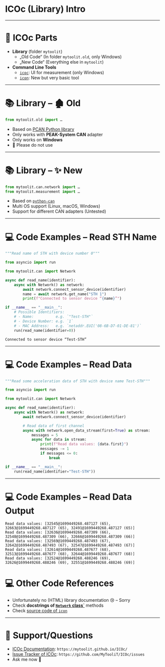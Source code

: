 # ICOc (Library) Intro

---

# 🍱 ICOc Parts

- **Library** (folder `mytoolit`)
  - „Old Code“ (In folder `mytoolit.old`, only Windows)
  - „New Code“ (Everything else in `mytoolit`)
- **Command Line Tools**
  - [`icoc`](https://mytoolit.github.io/ICOc/#basic-usage): UI for measurement (only Windows)
  - [`icon`](https://mytoolit.github.io/ICOc/#icon-cli-tool): New but very basic tool

---

# 📚 Library – 🏚️ Old

```py
from mytoolit.old import …
```

- Based on [PCAN Python library](https://pypi.org/project/python-can/)
- Only works with **PEAK-System CAN** adapter
- Only works on **Windows**
- 🚫 Please do not use

---

# 📚 Library – ✨ New

```py
from mytoolit.can.network import …
from mytoolit.measurement import …
```

- Based on [`python-can`](https://pypi.org/project/python-can/)
- Multi OS support (Linux, macOS, Windows)
- Support for different CAN adapters (Untested)

---

# 💻 Code Examples – Read STH Name

```py
"""Read name of STH with device number 0"""

from asyncio import run

from mytoolit.can import Network

async def read_name(identifier):
    async with Network() as network:
        await network.connect_sensor_device(identifier)
        name = await network.get_name("STH 1")
        print(f"Connected to sensor device “{name}”")

if __name__ == "__main__":
    # Possible Identifiers:
    # - Name:          e.g. `"Test-STH"`
    # - Device Number: e.g. `1`
    # - MAC Address:   e.g. `netaddr.EUI('08-6B-D7-01-DE-81')`
    run(read_name(identifier=0))
```

```
Connected to sensor device “Test-STH”
```

---

# 💻 Code Examples – Read Data

```py
"""Read some acceleration data of STH with device name Test-STH"""

from asyncio import run

from mytoolit.can import Network

async def read_name(identifier):
    async with Network() as network:
        await network.connect_sensor_device(identifier)

        # Read data of first channel
        async with network.open_data_stream(first=True) as stream:
            messages = 5
            async for data in stream:
                print(f"Read data values: {data.first}")
                messages -= 1
                if messages <= 0:
                    break

if __name__ == "__main__":
    run(read_name(identifier="Test-STH"))
```

---

# 💻 Code Examples – Read Data Output

```
Read data values: [32545@1699449268.487127 (65), 32663@1699449268.487127 (65), 32491@1699449268.487127 (65)]
Read data values: [32636@1699449268.487309 (66), 32540@1699449268.487309 (66), 32666@1699449268.487309 (66)]
Read data values: [32569@1699449268.487493 (67), 32642@1699449268.487493 (67), 32547@1699449268.487493 (67)]
Read data values: [32614@1699449268.487677 (68), 32513@1699449268.487677 (68), 32644@1699449268.487677 (68)]
Read data values: [32524@1699449268.488246 (69), 32626@1699449268.488246 (69), 32551@1699449268.488246 (69)]
```

# 💻 Other Code References

- Unfortunately no (HTML) library documentation 😢 – Sorry
- Check **docstrings of [`Network` class`](https://github.com/MyTooliT/ICOc/blob/master/mytoolit/can/network.py)** methods
- Check [source code of `icon`](https://github.com/MyTooliT/ICOc/blob/master/mytoolit/cmdline/icon.py)

---

# 🛟 Support/Questions

- [ICOc Documentation](https://mytoolit.github.io/ICOc/): `https://mytoolit.github.io/ICOc/`
- [Issue Tracker of ICOc](https://github.com/MyTooliT/ICOc/issues): `https://github.com/MyTooliT/ICOc/issues`
- Ask me now 🙂
